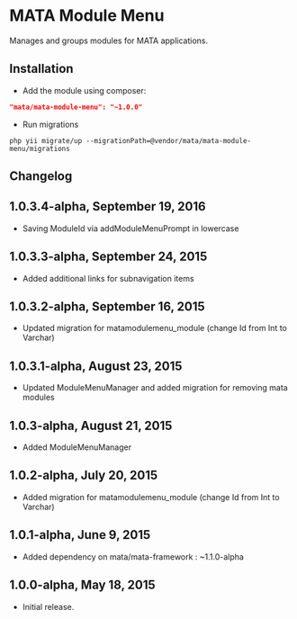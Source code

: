 MATA Module Menu
==========================================

Manages and groups modules for MATA applications.

Installation
------------

- Add the module using composer:

```json
"mata/mata-module-menu": "~1.0.0"
```

-  Run migrations
```
php yii migrate/up --migrationPath=@vendor/mata/mata-module-menu/migrations
```


Changelog
---------

## 1.0.3.4-alpha, September 19, 2016

- Saving ModuleId via addModuleMenuPrompt in lowercase

## 1.0.3.3-alpha, September 24, 2015

- Added additional links for subnavigation items

## 1.0.3.2-alpha, September 16, 2015

- Updated migration for matamodulemenu_module (change Id from Int to Varchar)

## 1.0.3.1-alpha, August 23, 2015

- Updated ModuleMenuManager and added migration for removing mata modules

## 1.0.3-alpha, August 21, 2015

- Added ModuleMenuManager

## 1.0.2-alpha, July 20, 2015

- Added migration for matamodulemenu_module (change Id from Int to Varchar)

## 1.0.1-alpha, June 9, 2015

- Added dependency on mata/mata-framework : ~1.1.0-alpha

## 1.0.0-alpha, May 18, 2015

- Initial release.
